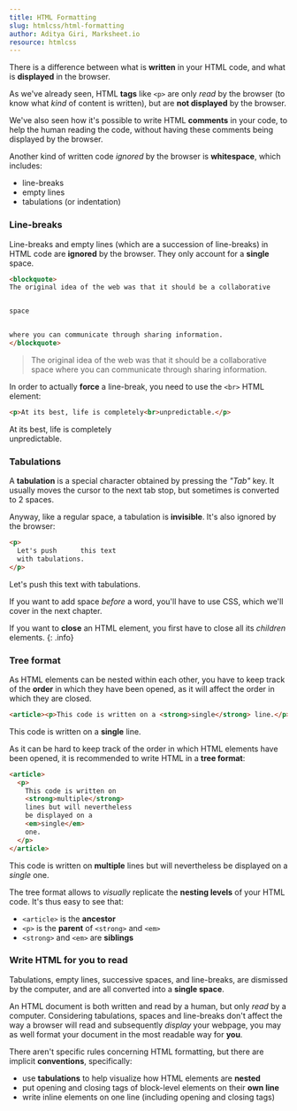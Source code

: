 ```yaml
---
title: HTML Formatting
slug: htmlcss/html-formatting
author: Aditya Giri, Marksheet.io
resource: htmlcss
---
```


There is a difference between what is **written** in your HTML code, and what is **displayed** in the browser.

As we've already seen, HTML **tags** like `<p>` are only _read_ by the browser (to know what _kind_ of content is written), but are **not displayed** by the browser.

We've also seen how it's possible to write HTML **comments** in your code, to help the human reading the code, without having these comments being displayed by the browser.

Another kind of written code _ignored_ by the browser is **whitespace**, which includes:

* line-breaks
* empty lines
* tabulations (or indentation)

### Line-breaks

Line-breaks and empty lines (which are a succession of line-breaks) in HTML code are **ignored** by the browser. They only account for a **single** space.

```html
<blockquote>
The original idea of the web was that it should be a collaborative


space


where you can communicate through sharing information.
</blockquote>
```

<div class="result">
  <blockquote>
  The original idea of the web was that it should be a collaborative space where you can communicate through sharing information.
  </blockquote>
</div>

In order to actually **force** a line-break, you need to use the `<br>` HTML element:

```html
<p>At its best, life is completely<br>unpredictable.</p>
```

<div class="result">
  <p>At its best, life is completely<br>unpredictable.</p>
</div>

### Tabulations

A **tabulation** is a special character obtained by pressing the _"Tab"_ key. It usually moves the cursor to the next tab stop, but sometimes is converted to 2 spaces.

Anyway, like a regular space, a tabulation is **invisible**. It's also ignored by the browser:

```html
<p>
  Let's push      this text
  with tabulations.
</p>
```

<div class="result">
  <p>
    Let's push      this text
    with tabulations.
  </p>
</div>

If you want to add space _before_ a word, you'll have to use CSS, which we'll cover in the next chapter.

If you want to **close** an HTML element, you first have to close all its _children_ elements.
{: .info}

### Tree format

As HTML elements can be nested within each other, you have to keep track of the **order** in which they have been opened, as it will affect the order in which they are closed.

```html
<article><p>This code is written on a <strong>single</strong> line.</p></article>
```

<div class="result">
  <article><p>This code is written on a <strong>single</strong> line.</p></article>
</div>

As it can be hard to keep track of the order in which HTML elements have been opened, it is recommended to write HTML in a **tree format**:

```html
<article>
  <p>
    This code is written on
    <strong>multiple</strong>
    lines but will nevertheless
    be displayed on a
    <em>single</em>
    one.
  </p>
</article>
```

<div class="result">
  <article>
    <p>
      This code is written on
      <strong>multiple</strong>
      lines but will nevertheless
      be displayed on a
      <em>single</em>
      one.
    </p>
  </article>
</div>

The tree format allows to _visually_ replicate the **nesting levels** of your HTML code. It's thus easy to see that:

* `<article>` is the **ancestor**
* `<p>` is the **parent** of `<strong>` and `<em>`
* `<strong>` and `<em>` are **siblings**

### Write HTML for you to read

Tabulations, empty lines, successive spaces, and line-breaks, are dismissed by the computer, and are all converted into a **single space**.

An HTML document is both written and read by a human, but only _read_ by a computer. Considering tabulations, spaces and line-breaks don't affect the way a browser will read and subsequently _display_ your webpage, you may as well format your document in the most readable way for **you**.

There aren't specific rules concerning HTML formatting, but there are implicit **conventions**, specifically:

* use **tabulations** to help visualize how HTML elements are **nested**
* put opening and closing tags of block-level elements on their **own line**
* write inline elements on one line (including opening and closing tags)